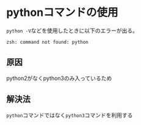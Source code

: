 # pythonコマンドの使用
`python -V`などを使用したときに以下のエラーが出る。
```
zsh: command not found: python
```

## 原因
python2がなくpython3のみ入っているため

## 解決法
`python`コマンドではなく`python3`コマンドを利用する